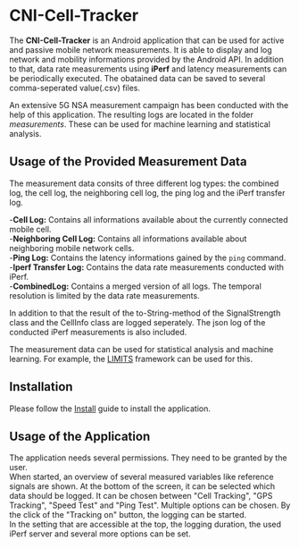 # CNI-Cell-Tracker

The **CNI-Cell-Tracker** is an Android application that can be used for active and passive mobile network measurements. It is able to display and log network and mobility informations provided by the Android API. In addition to that, data rate measurements using **iPerf** and latency measurements can be periodically executed. The obatained data can be saved to several comma-seperated value(.csv) files.

An extensive 5G NSA measurement campaign has been conducted with the help of this application. The resulting logs are located in the folder *measurements*. These can be used for machine learning and statistical analysis. 

## Usage of the Provided Measurement Data
The measurement data consits of three different log types: the combined log, the cell log, the neighboring cell log, the ping log and the iPerf transfer log. 

-__Cell Log:__ Contains all informations available about the currently connected mobile cell.  
-**Neighboring Cell Log:** Contains all informations available about neighboring mobile network cells.  
-**Ping Log:** Contains the latency informations gained by the `ping` command.  
-**Iperf Transfer Log:** Contains the data rate measurements conducted with iPerf.  
-**CombinedLog:** Contains a merged version of all logs. The temporal resolution is limited by the data rate measurements.  

In addition to that the result of the to-String-method of the SignalStrength class and the CellInfo class are logged seperately. The json log of the conducted iPerf measurements is also included.

The measurement data can be used for statistical analysis and machine learning. For example, the [LIMITS](https://github.com/bensliwa/limits) framework can be used for this.

## Installation
Please follow the [Install](/INSTALL.md) guide to install the application.

## Usage of the Application
The application needs several permissions. They need to be granted by the user.  
When started, an overview of several measured variables like reference signals are shown. At the bottom of the screen, it can be selected which data should be logged. It can be chosen between "Cell Tracking", "GPS Tracking", "Speed Test" and "Ping Test". Multiple options can be chosen.  By the click of the "Tracking on" button, the logging can be started.  
In the setting that are accessible at the top, the logging duration, the used iPerf server and several more options can be set. 


